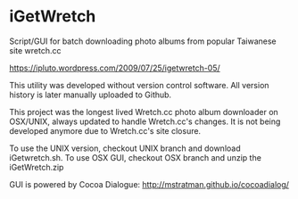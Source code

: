 # iGetWretch
Script/GUI for batch downloading photo albums from popular Taiwanese site wretch.cc

https://ipluto.wordpress.com/2009/07/25/igetwretch-05/

This utility was developed without version control software. All version history is later manually uploaded to Github.

This project was the longest lived Wretch.cc photo album downloader on OSX/UNIX, always updated to handle Wretch.cc's changes. It is not being developed anymore due to Wretch.cc's site closure.

To use the UNIX version, checkout UNIX branch and download iGetwretch.sh. 
To use OSX GUI, checkout OSX branch and unzip the iGetWretch.zip

GUI is powered by Cocoa Dialogue: http://mstratman.github.io/cocoadialog/
